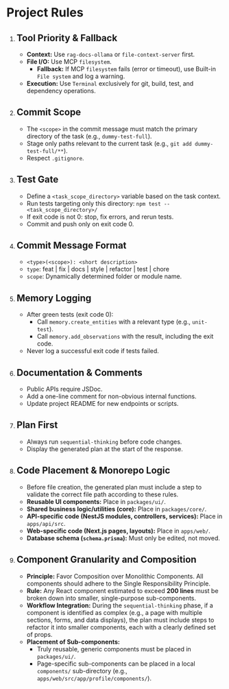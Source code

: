 # Project Rules

1.  ## **Tool Priority & Fallback**
    * **Context:** Use `rag-docs-ollama` or `file-context-server` first.
    * **File I/O:** Use MCP `filesystem`.
        * **Fallback:** If MCP `filesystem` fails (error or timeout), use Built-in `File system` and log a warning.
    * **Execution:** Use `Terminal` exclusively for git, build, test, and dependency operations.

2.  ## **Commit Scope**
    * The `<scope>` in the commit message must match the primary directory of the task (e.g., `dummy-test-full`).
    * Stage only paths relevant to the current task (e.g., `git add dummy-test-full/**`).
    * Respect `.gitignore`.

3.  ## **Test Gate**
    * Define a `<task_scope_directory>` variable based on the task context.
    * Run tests targeting only this directory: `npm test -- <task_scope_directory>/`
    * If exit code is not 0: stop, fix errors, and rerun tests.
    * Commit and push only on exit code 0.

4.  ## **Commit Message Format**
    * `<type>(<scope>): <short description>`
    * `type`: feat | fix | docs | style | refactor | test | chore
    * `scope`: Dynamically determined folder or module name.

5.  ## **Memory Logging**
    * After green tests (exit code 0):
        * Call `memory.create_entities` with a relevant type (e.g., `unit-test`).
        * Call `memory.add_observations` with the result, including the exit code.
    * Never log a successful exit code if tests failed.

6.  ## **Documentation & Comments**
    * Public APIs require JSDoc.
    * Add a one-line comment for non-obvious internal functions.
    * Update project README for new endpoints or scripts.

7.  ## **Plan First**
    * Always run `sequential-thinking` before code changes.
    * Display the generated plan at the start of the response.

8.  ## **Code Placement & Monorepo Logic**
    * Before file creation, the generated plan must include a step to validate the correct file path according to these rules.
    * **Reusable UI components:** Place in `packages/ui/`.
    * **Shared business logic/utilities (core):** Place in `packages/core/`.
    * **API-specific code (NestJS modules, controllers, services):** Place in `apps/api/src`.
    * **Web-specific code (Next.js pages, layouts):** Place in `apps/web/`.
    * **Database schema (`schema.prisma`):** Must only be edited, not moved.

9.  ## Component Granularity and Composition
    * **Principle:** Favor Composition over Monolithic Components. All components should adhere to the Single Responsibility Principle.
    * **Rule:** Any React component estimated to exceed **200 lines** must be broken down into smaller, single-purpose sub-components.
    * **Workflow Integration:** During the `sequential-thinking` phase, if a component is identified as complex (e.g., a page with multiple sections, forms, and data displays), the plan must include steps to refactor it into smaller components, each with a clearly defined set of props.
    * **Placement of Sub-components:**
        * Truly reusable, generic components must be placed in `packages/ui/`.
        * Page-specific sub-components can be placed in a local `components/` sub-directory (e.g., `apps/web/src/app/profile/components/`).